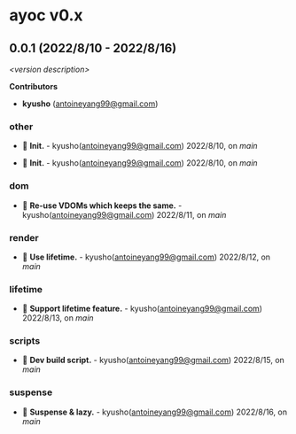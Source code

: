 # ayoc v0.x

## 0.0.1 (2022/8/10 - 2022/8/16)

_\<version description\>_

**Contributors**

- **kyusho** (antoineyang99@gmail.com)

### other

+ 🌱 **Init.** - kyusho(antoineyang99@gmail.com) 2022/8/10, on _main_

+ 🌱 **Init.** - kyusho(antoineyang99@gmail.com) 2022/8/10, on _main_


### dom

+ 🌱 **Re-use VDOMs which keeps the same.** - kyusho(antoineyang99@gmail.com) 2022/8/11, on _main_


### render

+ 🌱 **Use lifetime.** - kyusho(antoineyang99@gmail.com) 2022/8/12, on _main_


### lifetime

+ 🌱 **Support lifetime feature.** - kyusho(antoineyang99@gmail.com) 2022/8/13, on _main_


### scripts

+ 🧰 **Dev build script.** - kyusho(antoineyang99@gmail.com) 2022/8/15, on _main_


### suspense

+ 🌱 **Suspense & lazy.** - kyusho(antoineyang99@gmail.com) 2022/8/16, on _main_


